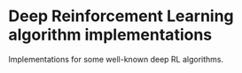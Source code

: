 # Deep Reinforcement Learning algorithm implementations

Implementations for some well-known deep RL algorithms.
